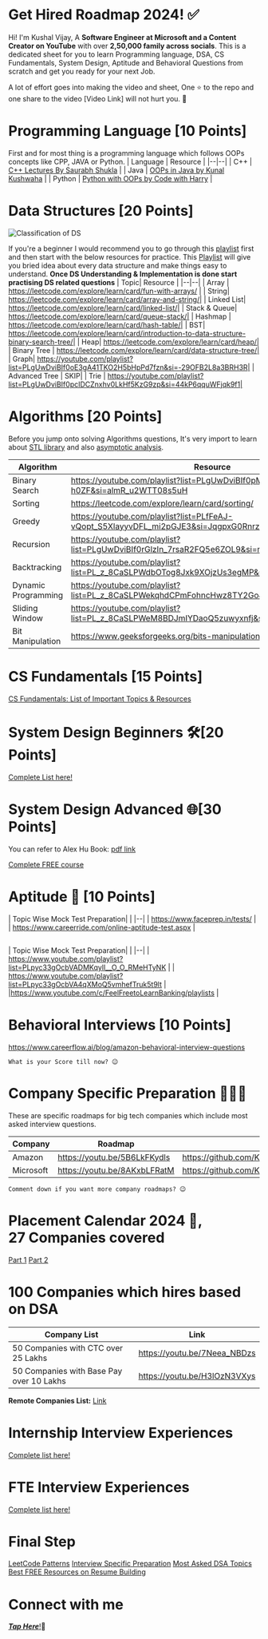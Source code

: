 # Get Hired Roadmap 2024! ✅

Hi! I'm Kushal Vijay, A **Software Engineer at Microsoft and a Content Creator on YouTube** with over **2,50,000 family across socials**. This is a dedicated sheet for you to learn Programming language, DSA, CS Fundamentals, System Design, Aptitude and Behavioral Questions from scratch and get you ready for your next Job.

A lot of effort goes into making the video and sheet, One ⭐ to the repo and one share to the video [Video Link] will not hurt you. 🥺

# Programming Language [10 Points]

First and for most thing is a programming language which follows OOPs concepts like CPP, JAVA or Python.
| Language | Resource |
|--|--|
| C++ | [C++ Lectures By Saurabh Shukla](https://youtube.com/playlist?list=PLLYz8uHU480j37APNXBdPz7YzAi4XlQUF&si=3-GHKc4_REBJBCaT) |
| Java | [OOPs in Java by Kunal Kushwaha](https://youtube.com/playlist?list=PL9gnSGHSqcno1G3XjUbwzXHL8_EttOuKk&si=xhXKo3sT-Lt66n1N) |
| Python | [Python with OOPs by Code with Harry](https://youtube.com/playlist?list=PLu0W_9lII9agwh1XjRt242xIpHhPT2llg&si=750NUzEPy2lER4hJ) |

# Data Structures [20 Points]
![Classification of DS](https://media.geeksforgeeks.org/wp-content/uploads/20220520182504/ClassificationofDataStructure-660x347.jpg)

If you're a beginner I would recommend you to go through this [playlist](https://youtube.com/playlist?list=PL2_aWCzGMAwI3W_JlcBbtYTwiQSsOTa6P&si=9BTH_a7IFeCWKPT2) first and then start with the below resources for practice.
This [Playlist](https://youtube.com/playlist?list=PL2_aWCzGMAwI3W_JlcBbtYTwiQSsOTa6P&si=9BTH_a7IFeCWKPT2) will give you bried idea about every data structure and make things easy to understand.
**Once DS Understanding & Implementation is done start practising DS related questions**
| Topic| Resource |
|--|--|
| Array | https://leetcode.com/explore/learn/card/fun-with-arrays/ |
| String| https://leetcode.com/explore/learn/card/array-and-string/|
| Linked List| https://leetcode.com/explore/learn/card/linked-list/|
| Stack & Queue| https://leetcode.com/explore/learn/card/queue-stack/|
| Hashmap | https://leetcode.com/explore/learn/card/hash-table/|
| BST| https://leetcode.com/explore/learn/card/introduction-to-data-structure-binary-search-tree/|
| Heap| https://leetcode.com/explore/learn/card/heap/|
| Binary Tree | https://leetcode.com/explore/learn/card/data-structure-tree/|
| Graph| https://youtube.com/playlist?list=PLgUwDviBIf0oE3gA41TKO2H5bHpPd7fzn&si=-29OFB2L8a3BRH3R|
| Advanced Tree | SKIP|
| Trie | https://youtube.com/playlist?list=PLgUwDviBIf0pcIDCZnxhv0LkHf5KzG9zp&si=44kP6qquWFjqk9f1|




# Algorithms [20 Points]

Before you jump onto solving Algorithms questions, It's very import to learn about [STL library](https://youtu.be/RRVYpIET_RU?si=wgxZyqoAL6smjNZO) and also [asymptotic analysis](https://www.youtube.com/watch?v=BgLTDT03QtU&pp=ygUTYXN5bXB0b3RpYyBub3RhdGlvbg==).


| Algorithm| Resource |
|--|--|
| Binary Search| https://youtube.com/playlist?list=PLgUwDviBIf0pMFMWuuvDNMAkoQFi-h0ZF&si=almR_u2WTT08s5uH|
| Sorting| https://leetcode.com/explore/learn/card/sorting/|
|Greedy| https://youtube.com/playlist?list=PLfFeAJ-vQopt_S5XlayyvDFL_mi2pGJE3&si=JqgpxG0Rnrzn4KOZ|
| Recursion| https://youtube.com/playlist?list=PLgUwDviBIf0rGlzIn_7rsaR2FQ5e6ZOL9&si=mvxPQc_ZXvIDHhjW|
| Backtracking | https://youtube.com/playlist?list=PL_z_8CaSLPWdbOTog8Jxk9XOjzUs3egMP&si=CHh2Cc5pJR7bnr1C |
| Dynamic Programming| https://youtube.com/playlist?list=PL_z_8CaSLPWekqhdCPmFohncHwz8TY2Go&si=z34x9zkCA3S8gxx5|
| Sliding Window| https://youtube.com/playlist?list=PL_z_8CaSLPWeM8BDJmIYDaoQ5zuwyxnfj&si=Hj-R-Kt4eYr1VMPL|
| Bit Manipulation| https://www.geeksforgeeks.org/bits-manipulation-important-tactics/ |

# CS Fundamentals [15 Points]

[CS Fundamentals: List of Important Topics & Resources](https://docs.google.com/document/d/1gDxyUfyTSAAC_fibkEDrCIJ6iVNMcotU_cbxh4fZK60/edit?usp=sharing)

# System Design Beginners 🛠️[20 Points]

[Complete List here!](https://youtube.com/playlist?list=PLMCXHnjXnTnvo6alSjVkgxV-VH6EPyvoX&si=2j4GBgLRgJGjAnxv)

# System Design Advanced 🌐[30 Points]
You can refer to Alex Hu Book: [pdf link](https://github.com/mukul96/System-Design-AlexXu/blob/master/System%20Design%20Interview%20An%20Insider%E2%80%99s%20Guide%20by%20Alex%20Xu%20(z-lib.org).pdf)

[Complete FREE course](https://www.youtube.com/@ByteByteGo/playlists)

# Aptitude 🔢 [10 Points]

| Topic Wise Mock Test Preparation| |
|--|
| https://www.faceprep.in/tests/ |
| https://www.careerride.com/online-aptitude-test.aspx |

##
| Topic Wise Mock Test Preparation| |
|--|
| https://www.youtube.com/playlist?list=PLpyc33gOcbVADMKqylI__O_O_RMeHTyNK   |
| https://www.youtube.com/playlist?list=PLpyc33gOcbVA4qXMoQ5vmhefTruk5t9lt |
|https://www.youtube.com/c/FeelFreetoLearnBanking/playlists |

  

# Behavioral Interviews [10 Points]

https://www.careerflow.ai/blog/amazon-behavioral-interview-questions

    What is your Score till now? 😉

# Company Specific Preparation 👨🏻‍💻

These are specific roadmaps for big tech companies which include most asked interview questions.


| Company| Roadmap| Top Questions Sheet|
|--|--|--|
| Amazon | https://youtu.be/5B6LkFKydls|https://github.com/KushalVijay/AmazonCrackedResource/blob/main/CrackAmazonResource.md|
| Microsoft | https://youtu.be/8AKxbLFRatM|https://github.com/KushalVijay/CrackMicrosoftResource|

    Comment down if you want more company roadmaps? 😉

# Placement Calendar 2024 📆,       <br> 27 Companies covered

[Part 1](https://www.youtube.com/watch?v=AcVEL37THGY)
[Part 2](https://www.youtube.com/watch?v=ajmVhXOaOcU)
    
# 100 Companies which hires based on DSA
| Company List| Link |
|--|--|
| 50 Companies with CTC over 25 Lakhs | https://youtu.be/7Neea_NBDzs|
| 50 Companies with Base Pay over 10 Lakhs | https://youtu.be/H3lOzN3VXys|

**Remote Companies List:** 
[Link](https://bit.ly/RemoteCompaniesSheet)

# Internship Interview Experiences

[Complete list here!](https://youtube.com/playlist?list=PLLYY_P1xQ9KuLuIx8gTuqDrgyFcIOLilQ&si=F2S7Z8-Ist4_E4iI)

# FTE Interview Experiences

[Complete list here!](https://youtube.com/playlist?list=PLLYY_P1xQ9KtdXH7adeFsuGNQkUaw5AMk&si=hp6TtS7juh_RLcBu)

# Final Step

[LeetCode Patterns](https://seanprashad.com/leetcode-patterns/)
[Interview Specific Preparation](https://neetcode.io/practice)
[Most Asked DSA Topics](https://youtu.be/vl4EzG1eOIM?si=YewrTnzTpLhe4TOJ)
[Best FREE Resources on Resume Building](https://www.youtube.com/watch?v=LoZ6Y58zvzc)



# Connect with me
[***Tap Here***!](https://techsyncup.in/)🚀
